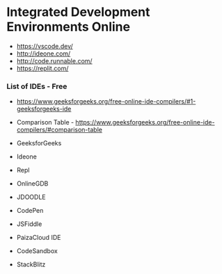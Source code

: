 # Integrated Development Environments Online

- https://vscode.dev/
- http://ideone.com/
- http://code.runnable.com/
- https://replit.com/

### List of IDEs - Free
- https://www.geeksforgeeks.org/free-online-ide-compilers/#1-geeksforgeeks-ide
- Comparison Table - https://www.geeksforgeeks.org/free-online-ide-compilers/#comparison-table

- GeeksforGeeks
- Ideone
- Repl
- OnlineGDB
- JDOODLE
- CodePen
- JSFiddle
- PaizaCloud IDE
- CodeSandbox
- StackBlitz
